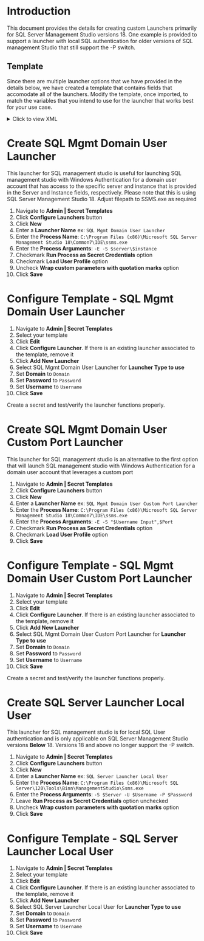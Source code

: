 # Introduction

This document provides the details for creating custom Launchers primarily for SQL Server Management Studio versions 18. One example is provided to support a launcher with local SQL authentication for older versions of SQL management Studio that still support the -P switch.

## Template

Since there are multiple launcher options that we have provided in the details below, we have created a template that contains fields that accomodate all of the launchers. Modify the template, once imported, to match the variables that you intend to use for the launcher that works best for your use case.

<details>
  <summary>Click to view XML </summary>

```xml
<?xml version="1.0" encoding="utf-16"?>
<secrettype xmlns:xsd="http://www.w3.org/2001/XMLSchema" xmlns:xsi="http://www.w3.org/2001/XMLSchema-instance">
  <name>SQL Management Studio Generic Template</name>
  <active>true</active>
  <fields>
    <field isexpirationfield="false">
      <displayname>Domain</displayname>
      <description>The Server or Location of the Active Directory Domain.</description>
      <name>Domain</name>
      <mustencrypt>true</mustencrypt>
      <isurl>false</isurl>
      <ispassword>false</ispassword>
      <isnotes>false</isnotes>
      <isfile>false</isfile>
      <passwordcharacterset />
      <passwordlength>12</passwordlength>
      <historylength>2147483647</historylength>
      <isindexable>true</isindexable>
      <editablepermission>2</editablepermission>
      <required>false</required>
      <fieldslugname>domain</fieldslugname>
      <hideonview>false</hideonview>
    </field>
    <field isexpirationfield="false">
      <displayname>Username</displayname>
      <description>The Domain Username.</description>
      <name>Username</name>
      <mustencrypt>true</mustencrypt>
      <isurl>false</isurl>
      <ispassword>false</ispassword>
      <isnotes>false</isnotes>
      <isfile>false</isfile>
      <passwordcharacterset />
      <passwordlength>12</passwordlength>
      <historylength>2147483647</historylength>
      <isindexable>true</isindexable>
      <editablepermission>2</editablepermission>
      <required>true</required>
      <fieldslugname>username</fieldslugname>
      <hideonview>false</hideonview>
    </field>
    <field isexpirationfield="true">
      <displayname>Password</displayname>
      <description>The password of the Domain User.</description>
      <name>Password</name>
      <mustencrypt>true</mustencrypt>
      <isurl>false</isurl>
      <ispassword>true</ispassword>
      <isnotes>false</isnotes>
      <isfile>false</isfile>
      <passwordcharacterset />
      <passwordlength>12</passwordlength>
      <historylength>0</historylength>
      <isindexable>false</isindexable>
      <editablepermission>2</editablepermission>
      <required>true</required>
      <fieldslugname>password</fieldslugname>
      <hideonview>false</hideonview>
    </field>
    <field isexpirationfield="false">
      <displayname>Notes</displayname>
      <description>Any additional notes.</description>
      <name>Notes</name>
      <mustencrypt>true</mustencrypt>
      <isurl>false</isurl>
      <ispassword>false</ispassword>
      <isnotes>true</isnotes>
      <isfile>false</isfile>
      <passwordcharacterset />
      <passwordlength>12</passwordlength>
      <historylength>2147483647</historylength>
      <isindexable>true</isindexable>
      <editablepermission>2</editablepermission>
      <required>false</required>
      <fieldslugname>notes</fieldslugname>
      <hideonview>false</hideonview>
    </field>
    <field isexpirationfield="false">
      <displayname>server</displayname>
      <description />
      <name>server</name>
      <mustencrypt>true</mustencrypt>
      <isurl>false</isurl>
      <ispassword>false</ispassword>
      <isnotes>false</isnotes>
      <isfile>false</isfile>
      <passwordcharacterset />
      <passwordlength>-1</passwordlength>
      <historylength>2147483647</historylength>
      <isindexable>false</isindexable>
      <editablepermission>2</editablepermission>
      <required>false</required>
      <fieldslugname>server</fieldslugname>
      <hideonview>false</hideonview>
    </field>
    <field isexpirationfield="false">
      <displayname>instance</displayname>
      <description />
      <name>instance</name>
      <mustencrypt>true</mustencrypt>
      <isurl>false</isurl>
      <ispassword>false</ispassword>
      <isnotes>false</isnotes>
      <isfile>false</isfile>
      <passwordcharacterset />
      <passwordlength>-1</passwordlength>
      <historylength>2147483647</historylength>
      <isindexable>false</isindexable>
      <editablepermission>2</editablepermission>
      <required>false</required>
      <fieldslugname>instance</fieldslugname>
      <hideonview>false</hideonview>
    </field>
    <field isexpirationfield="false">
      <displayname>port</displayname>
      <description />
      <name>port</name>
      <mustencrypt>true</mustencrypt>
      <isurl>false</isurl>
      <ispassword>false</ispassword>
      <isnotes>false</isnotes>
      <isfile>false</isfile>
      <passwordcharacterset />
      <passwordlength>-1</passwordlength>
      <historylength>2147483647</historylength>
      <isindexable>false</isindexable>
      <editablepermission>2</editablepermission>
      <required>false</required>
      <fieldslugname>port</fieldslugname>
      <hideonview>false</hideonview>
    </field>
  </fields>
  <descriptions />
  <expirationdays>30</expirationdays>
  <secretnamehistorylength>0</secretnamehistorylength>
  <imageclass>fa-sitemap</imageclass>
  <onetimepasswordenabled>false</onetimepasswordenabled>
  <onetimepasswordcodelength xsi:nil="true" />
  <onetimepassworddurationseconds xsi:nil="true" />
  <onetimepasswordhashmode xsi:nil="true" />
  <validatepasswordrequirementsoncreate>false</validatepasswordrequirementsoncreate>
  <validatepasswordrequirementsonedit>false</validatepasswordrequirementsonedit>
  <permissions />
</secrettype>
```
</details>

# Create SQL Mgmt Domain User Launcher

This launcher for SQL management studio is useful for launching SQL management studio with Windows Authentication for a domain user account that has access to the specific server and instance that is provided in the Server and Instance fields, respectively. Please note that this is using SQL Server Management Studio 18. Adjust filepath to SSMS.exe as required

1. Navigate to **Admin | Secret Templates**
1. Click **Configure Launchers** button
1. Click **New**
1. Enter a **Launcher Name** ex: `SQL Mgmt Domain User Launcher`
1. Enter the **Process Name**: `C:\Program Files (x86)\Microsoft SQL Server Management Studio 18\Common7\IDE\ssms.exe`
1. Enter the **Process Arguments**: `-E -S $server\$instance`
1. Checkmark **Run Process as Secret Credentials** option
1. Checkmark **Load User Profile** option
1. Uncheck **Wrap custom parameters with quotation marks** option
1. Click **Save**


# Configure Template - SQL Mgmt Domain User Launcher

1. Navigate to **Admin | Secret Templates**
1. Select your template
1. Click **Edit**
1. Click **Configure Launcher**. If there is an existing launcher associated to the template, remove it
1. Click **Add New Launcher**
1. Select SQL Mgmt Domain User Launcher for **Launcher Type to use**
1. Set **Domain** to `Domain`
1. Set **Password** to `Password`
1. Set **Username** to `Username`
1. Click **Save**

Create a secret and test/verify the launcher functions properly.

# Create SQL Mgmt Domain User Custom Port Launcher

This launcher for SQL management studio is an alternative to the first option that will launch SQL management studio with Windows Authentication for a domain user account that leverages a custom port

1. Navigate to **Admin | Secret Templates**
1. Click **Configure Launchers** button
1. Click **New**
1. Enter a **Launcher Name** ex: `SQL Mgmt Domain User Custom Port Launcher`
1. Enter the **Process Name**: `C:\Program Files (x86)\Microsoft SQL Server Management Studio 18\Common7\IDE\ssms.exe`
1. Enter the **Process Arguments**: `-E -S "$Username Input",$Port`
1. Checkmark **Run Process as Secret Credentials** option
1. Checkmark **Load User Profile** option
1. Click **Save**

# Configure Template - SQL Mgmt Domain User Custom Port Launcher

1. Navigate to **Admin | Secret Templates**
1. Select your template
1. Click **Edit**
1. Click **Configure Launcher**. If there is an existing launcher associated to the template, remove it
1. Click **Add New Launcher**
1. Select SQL Mgmt Domain User Custom Port Launcher for **Launcher Type to use**
1. Set **Domain** to `Domain`
1. Set **Password** to `Password`
1. Set **Username** to `Username`
1. Click **Save**


Create a secret and test/verify the launcher functions properly.


# Create SQL Server Launcher Local User

This launcher for SQL management studio is for local SQL User authentication and is only applicable on SQL Server Management Studio versions **Below** 18. Versions 18 and above no longer support the -P switch.

1. Navigate to **Admin | Secret Templates**
1. Click **Configure Launchers** button
1. Click **New**
1. Enter a **Launcher Name** ex: `SQL Server Launcher Local User`
1. Enter the **Process Name**: `C:\Program Files (x86)\Microsoft SQL Server\120\Tools\Binn\ManagementStudio\Ssms.exe`
1. Enter the **Process Arguments**: `-S $Server -U $Username -P $Password`
1. Leave **Run Process as Secret Credentials** option unchecked
1. Uncheck **Wrap custom parameters with quotation marks** option
1. Click **Save**


# Configure Template - SQL Server Launcher Local User

1. Navigate to **Admin | Secret Templates**
1. Select your template
1. Click **Edit**
1. Click **Configure Launcher**. If there is an existing launcher associated to the template, remove it
1. Click **Add New Launcher**
1. Select SQL Server Launcher Local User for **Launcher Type to use**
1. Set **Domain** to `Domain`
1. Set **Password** to `Password`
1. Set **Username** to `Username`
1. Click **Save**
